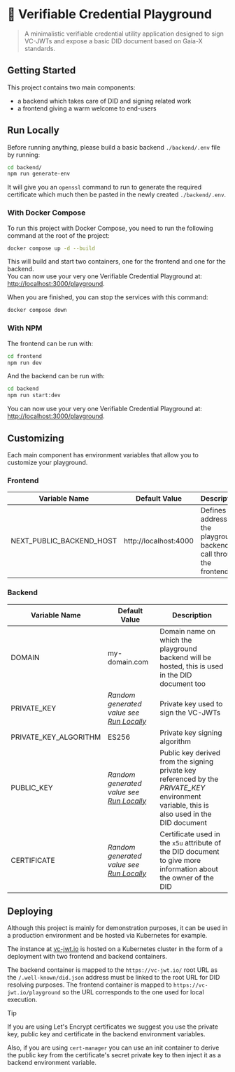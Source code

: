 # 🛝 Verifiable Credential Playground

> A minimalistic verifiable credential utility application designed to sign VC-JWTs and expose a basic
> DID document based on Gaia-X standards.

## Getting Started

This project contains two main components:
- a backend which takes care of DID and signing related work
- a frontend giving a warm welcome to end-users

## Run Locally

Before running anything, please build a basic backend `./backend/.env` file by running:

```bash
cd backend/
npm run generate-env
```

It will give you an `openssl` command to run to generate the required certificate which much
then be pasted in the newly created `./backend/.env`.

### With Docker Compose

To run this project with Docker Compose, you need to run the following command at the root of the project:

```bash
docker compose up -d --build
```

This will build and start two containers, one for the frontend and one for the backend.  
You can now use your very one Verifiable Credential Playground at: [http://localhost:3000/playground](http://localhost:3000/playground).

When you are finished, you can stop the services with this command:

```bash
docker compose down
```

### With NPM

The frontend can be run with:

```bash
cd frontend
npm run dev
```

And the backend can be run with:

```bash
cd backend
npm run start:dev
```

You can now use your very one Verifiable Credential Playground at: [http://localhost:3000/playground](http://localhost:3000/playground).

## Customizing

Each main component has environment variables that allow you to customize your playground.

### Frontend

| Variable Name            | Default Value         | Description                                                                |
|--------------------------|-----------------------|----------------------------------------------------------------------------|
| NEXT_PUBLIC_BACKEND_HOST | http://localhost:4000 | Defines the address of the playground backend to call through the frontend |

### Backend

| Variable Name         | Default Value                                            | Description                                                                                                                                 |
|-----------------------|----------------------------------------------------------|---------------------------------------------------------------------------------------------------------------------------------------------|
| DOMAIN                | my-domain.com                                            | Domain name on which the playground backend will be hosted, this is used in the DID document too                                            |
| PRIVATE_KEY           | *Random generated value see [Run Locally](#run-locally)* | Private key used to sign the VC-JWTs                                                                                                        |
| PRIVATE_KEY_ALGORITHM | ES256                                                    | Private key signing algorithm                                                                                                               |
| PUBLIC_KEY            | *Random generated value see [Run Locally](#run-locally)* | Public key derived from the signing private key referenced by the *PRIVATE_KEY* environment variable, this is also used in the DID document |
| CERTIFICATE           | *Random generated value see [Run Locally](#run-locally)* | Certificate used in the `x5u` attribute of the DID document to give more information about the owner of the DID                             |


## Deploying

Although this project is mainly for demonstration purposes, it can be used in a production environment and be hosted via
Kubernetes for example.

The instance at [vc-jwt.io](https://vc-jwt.io) is hosted on a Kubernetes cluster in the form of a deployment with two
frontend and backend containers.

The backend container is mapped to the `https://vc-jwt.io/` root URL as the `/.well-known/did.json` address must be 
linked to the root URL for DID resolving purposes. The frontend container is mapped to `https://vc-jwt.io/playground` so
 the URL corresponds to the one used for local execution.

> [!TIP]
> If you are using Let's Encrypt certificates we suggest you use the private key, public key and certificate in the 
> backend environment variables.
> 
> Also, if you are using `cert-manager` you can use an init container to derive the public key from the certificate's 
> secret private key to then inject it as a backend environment variable.
